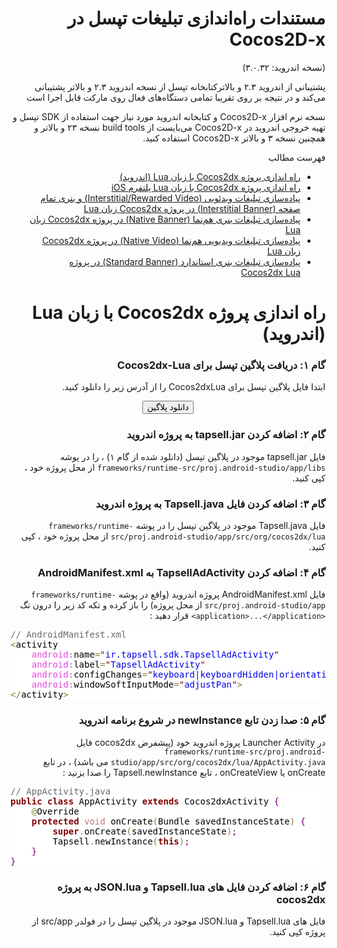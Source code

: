 <div dir="rtl">
 <h1>مستندات راه‌اندازی تبلیغات تپسل در Cocos2D-x</h1>
(نسخه اندروید: ۳.۰.۳۲)

پشتیبانی از اندروید ۲.۳ و بالاترکتابخانه تپسل از نسخه اندروید ۲.۳ و بالاتر پشتیبانی می‌کند و در نتیجه بر روی تقریبا تمامی دستگاه‌های فعال روی مارکت قابل اجرا است

نسخه نرم افزار Cocos2D-x و کتابخانه اندروید مورد نیاز جهت استفاده از SDK تپسل و تهیه خروجی اندروید در Cocos2D-x می‌بایست از build tools نسخه ۲۳ و بالاتر و همچنین نسخه ۳ و بالاتر Cocos2D-x استفاده کنید.

فهرست مطالب
<ul>
 	<li><a href="#android-init">راه اندازی پروژه Cocos2dx با زبان Lua (اندروید)</a></li>
 	<li><a href="">راه اندازی پروژه Cocos2dx با زبان Lua پلتفرم iOS</a></li>
 	<li><a href="">پیاده‌سازی تبلیغات ویدئویی (Interstitial/Rewarded Video) و بنری تمام صفحه (Interstitial Banner) در پروژه Cocos2dx زبان Lua</a></li>
 	<li><a href="">پیاده‌سازی تبلیغات بنری هم‌نما (Native Banner) در پروژه Cocos2dx زبان Lua</a></li>
 	<li><a href="">پیاده‌سازی تبلیغات ویدیویی هم‌نما (Native Video) در پروژه Cocos2dx زبان Lua</a></li>
 	<li><a href="">پیاده‌سازی تبلیغات بنری استاندارد (Standard Banner) در پروژه Cocos2dx Lua</a></li>
</ul>

<div id="android-init">
<h1>راه اندازی پروژه Cocos2dx با زبان Lua (اندروید)</h1>
<h3>گام ۱: دریافت پلاگین تپسل برای Cocos2dx-Lua</h3>
ابتدا فایل پلاگین تپسل برای Cocos2dxLua را از آدرس زیر را دانلود کنید.
<p style="text-align: center;"><a href="https://storage.backtory.com/tapsell-server/sdk/tapsell-cocos2dx-android-lua.zip"><button>دانلود پلاگین</button></a></p>

<h3>گام ۲: اضافه کردن tapsell.jar به پروژه اندروید</h3>
فایل tapsell.jar موجود در پلاگین تپسل (دانلود شده از گام ۱) ، را در پوشه <code>frameworks/runtime-src/proj.android-studio/app/libs</code> از محل پروژه خود ، کپی کنید.
<h3>گام ۳: اضافه کردن فایل Tapsell.java به پروژه اندروید</h3>
فایل Tapsell.java موجود در پلاگین تپسل را در پوشه <code>frameworks/runtime-src/proj.android-studio/app/src/org/cocos2dx/lua</code> از محل پروژه خود ، کپی کنید.
<h3>گام ۴: اضافه کردن TapsellAdActivity به AndroidManifest.xml</h3>
فایل AndroidManifest.xml پروژه اندروید (واقع در پوشه <code>frameworks/runtime-src/proj.android-studio/app</code> از محل پروژه) را باز کرده و تکه کد زیر را درون تگ <code>&lt;application&gt;...&lt;/application&gt;</code> قرار دهید :
<pre style="color: #000000; background: #ffffff;" dir="ltr"><span style="color: #696969;">// AndroidManifest.xml</span>
<span style="color: #808030;">&lt;</span>activity
<span style="color: #e34adc;">    android:</span>name<span style="color: #808030;">=</span><span style="color: #800000;">"</span><span style="color: #0000e6;">ir.tapsell.sdk.TapsellAdActivity</span><span style="color: #800000;">"</span>
<span style="color: #e34adc;">    android:</span>label<span style="color: #808030;">=</span><span style="color: #800000;">"</span><span style="color: #0000e6;">TapsellAdActivity</span><span style="color: #800000;">"</span>
<span style="color: #e34adc;">    android:</span>configChanges<span style="color: #808030;">=</span><span style="color: #800000;">"</span><span style="color: #0000e6;">keyboard|keyboardHidden|orientation|screenSize</span><span style="color: #800000;">"</span>
<span style="color: #e34adc;">    android:</span>windowSoftInputMode<span style="color: #808030;">=</span><span style="color: #800000;">"</span><span style="color: #0000e6;">adjustPan</span><span style="color: #800000;">"</span><span style="color: #808030;">&gt;</span>
<span style="color: #808030;">&lt;</span><span style="color: #808030;">/</span>activity<span style="color: #808030;">&gt;</span>
</pre>
<h3>گام ۵: صدا زدن تابع newInstance در شروع برنامه اندروید</h3>
در Launcher Activity پروژه اندروید خود (پیشفرض cocos2dx فایل <code>frameworks/runtime-src/proj.android-studio/app/src/org/cocos2dx/lua/AppActivity.java</code> می باشد) ، در تابع onCreate یا onCreateView ، تابع Tapsell.newInstance را صدا بزنید :
<pre style="color: #000000; background: #ffffff;" dir="ltr"><span style="color: #696969;">// AppActivity.java</span>
<span style="color: #800000; font-weight: bold;">public</span> <span style="color: #800000; font-weight: bold;">class</span> AppActivity <span style="color: #800000; font-weight: bold;">extends</span> Cocos2dxActivity <span style="color: #800080;">{</span>
    <span style="color: #808030;">@</span>Override
    <span style="color: #800000; font-weight: bold;">protected</span> <span style="color: #bb7977;">void</span> onCreate<span style="color: #808030;">(</span>Bundle savedInstanceState<span style="color: #808030;">)</span> <span style="color: #800080;">{</span>
        <span style="color: #800000; font-weight: bold;">super</span><span style="color: #808030;">.</span>onCreate<span style="color: #808030;">(</span>savedInstanceState<span style="color: #808030;">)</span><span style="color: #800080;">;</span>
        Tapsell<span style="color: #808030;">.</span>newInstance<span style="color: #808030;">(</span><span style="color: #800000; font-weight: bold;">this</span><span style="color: #808030;">)</span><span style="color: #800080;">;</span>
    <span style="color: #800080;">}</span>
<span style="color: #800080;">}</span></pre>
<h3>گام ۶:‌ اضافه کردن فایل های  Tapsell.lua و JSON.lua به پروژه cocos2dx</h3>
فایل های  Tapsell.lua و JSON.lua<strong> </strong>موجود در پلاگین تپسل را در فولدر src/app از پروژه کپی کنید.

&nbsp;
</div>

</div>
